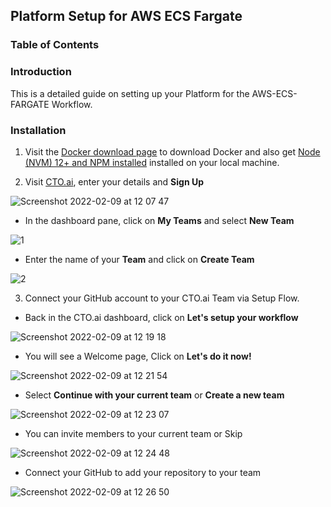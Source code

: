 ## Platform Setup for AWS ECS Fargate 


### Table of Contents



### Introduction 

This is a detailed guide on setting up your Platform for the AWS-ECS-FARGATE Workflow.

### Installation 

1. Visit the [Docker download page](https://docs.docker.com/get-docker/) to download Docker and also get [Node (NVM) 12+ and NPM installed](https://www.sitepoint.com/quick-tip-multiple-versions-node-nvm/) installed on your local machine. 

2. Visit [CTO.ai](https://cto.ai/auth/realms/ops/protocol/openid-connect/registrations?client_id=www&redirect_uri=https://cto.ai/questions&response_mode=fragment&response_type=code&scope=openid&nonce=a1d72c6b-a16f-4d85-88c1-84412cfaff97), enter your details and **Sign Up**

![Screenshot 2022-02-09 at 12 07 47](https://user-images.githubusercontent.com/24816990/153186439-0d438b33-fd30-4fc7-b36a-81a613982da1.png)

- In the dashboard pane, click on **My Teams** and select **New Team**

![1](https://user-images.githubusercontent.com/24816990/153188688-180c8765-e274-430f-9446-9a8c00a540f3.png)

- Enter the name of your **Team** and click on **Create Team**

![2](https://user-images.githubusercontent.com/24816990/153189225-846588e3-88bb-4604-9eea-52c0f9b5ef8b.png)



3. Connect your GitHub account to your CTO.ai Team via Setup Flow. 

- Back in the CTO.ai dashboard, click on **Let's setup your workflow**


![Screenshot 2022-02-09 at 12 19 18](https://user-images.githubusercontent.com/24816990/153189950-6ea67dd1-d401-48d1-a256-8942e3d1be83.png)


- You will see a Welcome page, Click on **Let's do it now!** 

![Screenshot 2022-02-09 at 12 21 54](https://user-images.githubusercontent.com/24816990/153190213-483c0629-9aa8-4f1b-b645-a8dfa49439c5.png)


- Select **Continue with your current team** or **Create a new team**

![Screenshot 2022-02-09 at 12 23 07](https://user-images.githubusercontent.com/24816990/153190483-bf3f3bd2-7e78-41e7-a885-fdb538ab5f27.png)


- You can invite members to your current team or Skip 

![Screenshot 2022-02-09 at 12 24 48](https://user-images.githubusercontent.com/24816990/153190810-c65bb157-369f-46e3-8883-6d6d362bba18.png)


- Connect your GitHub to add your repository to your team

![Screenshot 2022-02-09 at 12 26 50](https://user-images.githubusercontent.com/24816990/153191100-b096ba4b-83e0-41b9-bb14-8a40c00c489c.png)

